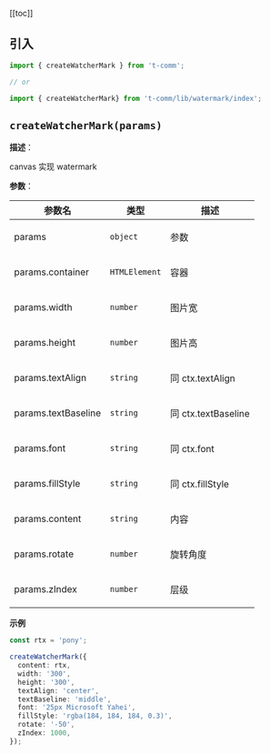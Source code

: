 [[toc]]

## 引入

```ts
import { createWatcherMark } from 't-comm';

// or

import { createWatcherMark} from 't-comm/lib/watermark/index';
```


## `createWatcherMark(params)` 


**描述**：<p>canvas 实现 watermark</p>

**参数**：


| 参数名 | 类型 | 描述 |
| --- | --- | --- |
| params | <code>object</code> | <p>参数</p> |
| params.container | <code>HTMLElement</code> | <p>容器</p> |
| params.width | <code>number</code> | <p>图片宽</p> |
| params.height | <code>number</code> | <p>图片高</p> |
| params.textAlign | <code>string</code> | <p>同 ctx.textAlign</p> |
| params.textBaseline | <code>string</code> | <p>同 ctx.textBaseline</p> |
| params.font | <code>string</code> | <p>同 ctx.font</p> |
| params.fillStyle | <code>string</code> | <p>同 ctx.fillStyle</p> |
| params.content | <code>string</code> | <p>内容</p> |
| params.rotate | <code>number</code> | <p>旋转角度</p> |
| params.zIndex | <code>number</code> | <p>层级</p> |



**示例**

```ts
const rtx = 'pony';

createWatcherMark({
  content: rtx,
  width: '300',
  height: '300',
  textAlign: 'center',
  textBaseline: 'middle',
  font: '25px Microsoft Yahei',
  fillStyle: 'rgba(184, 184, 184, 0.3)',
  rotate: '-50',
  zIndex: 1000,
});
```
